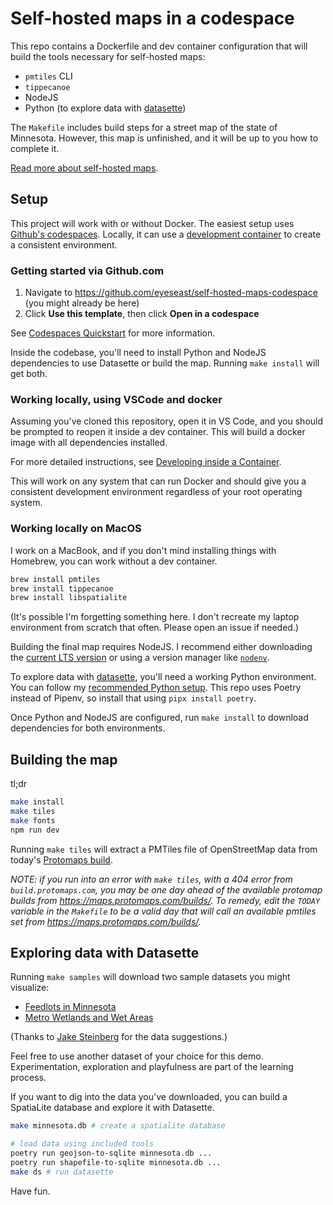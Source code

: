 # Self-hosted maps in a codespace

This repo contains a Dockerfile and dev container configuration that will build the tools necessary for self-hosted maps:

- `pmtiles` CLI
- `tippecanoe`
- NodeJS
- Python (to explore data with [datasette])

The `Makefile` includes build steps for a street map of the state of Minnesota. However, this map is unfinished, and it will be up to you how to complete it.

[Read more about self-hosted maps](https://www.muckrock.com/news/archives/2024/feb/13/release-notes-how-to-make-self-hosted-maps-that-work-everywhere-cost-next-to-nothing-and-might-even-work-in-airplane-mode/).

## Setup

This project will work with or without Docker. The easiest setup uses [Github's codespaces](https://docs.github.com/en/codespaces/overview). Locally, it can use a [development container](https://code.visualstudio.com/docs/devcontainers/containers) to create a consistent environment.

### Getting started via Github.com

1. Navigate to https://github.com/eyeseast/self-hosted-maps-codespace (you might already be here)
2. Click **Use this template**, then click **Open in a codespace**

See [Codespaces Quickstart](https://docs.github.com/en/codespaces/getting-started/quickstart) for more information.

Inside the codebase, you'll need to install Python and NodeJS dependencies to use Datasette or build the map. Running `make install` will get both.

### Working locally, using VSCode and docker

Assuming you've cloned this repository, open it in VS Code, and you should be prompted to reopen it inside a dev container. This will build a docker image with all dependencies installed.

For more detailed instructions, see [Developing inside a Container](https://code.visualstudio.com/docs/devcontainers/containers#_quick-start-open-an-existing-folder-in-a-container).

This will work on any system that can run Docker and should give you a consistent development environment regardless of your root operating system.

### Working locally on MacOS

I work on a MacBook, and if you don't mind installing things with Homebrew, you can work without a dev container.

```sh
brew install pmtiles
brew install tippecanoe
brew install libspatialite
```

(It's possible I'm forgetting something here. I don't recreate my laptop environment from scratch that often. Please open an issue if needed.)

Building the final map requires NodeJS. I recommend either downloading the [current LTS version](https://nodejs.org/en) or using a version manager like [`nodenv`](https://github.com/nodenv/nodenv).

To explore data with [datasette](https://datasette.io/), you'll need a working Python environment. You can follow my [recommended Python setup](https://chrisamico.com/blog/2023-01-14/python-setup/). This repo uses Poetry instead of Pipenv, so install that using `pipx install poetry`.

Once Python and NodeJS are configured, run `make install` to download dependencies for both environments.

## Building the map

tl;dr

```sh
make install
make tiles
make fonts
npm run dev
```

Running `make tiles` will extract a PMTiles file of OpenStreetMap data from today's [Protomaps build](https://maps.protomaps.com/builds/).

_NOTE: if you run into an error with `make tiles`, with a 404 error from `build.protomaps.com`, you may be one day ahead of the available protomap builds from https://maps.protomaps.com/builds/. To remedy, edit the `TODAY` variable in the `Makefile` to be a valid day that will call an available pmtiles set from https://maps.protomaps.com/builds/._

## Exploring data with Datasette

Running `make samples` will download two sample datasets you might visualize:

- [Feedlots in Minnesota](https://gisdata.mn.gov/dataset/env-feedlots)
- [Metro Wetlands and Wet Areas](https://gisdata.mn.gov/en_AU/dataset/org-mmcd-env-wetland-mosquito-wet-areas)

(Thanks to [Jake Steinberg](https://www.jakesteinberg.com/) for the data suggestions.)

Feel free to use another dataset of your choice for this demo. Experimentation, exploration and playfulness are part of the learning process.

If you want to dig into the data you've downloaded, you can build a SpatiaLite database and explore it with Datasette.

```sh
make minnesota.db # create a spatialite database

# load data using included tools
poetry run geojson-to-sqlite minnesota.db ...
poetry run shapefile-to-sqlite minnesota.db ...
make ds # run datasette
```

Have fun.

[datasette]: https://datasette.io/
